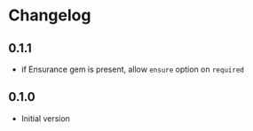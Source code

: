 # Changelog

## 0.1.1
- if Ensurance gem is present, allow `ensure` option on `required`

## 0.1.0
- Initial version
